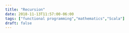 ```yaml
---
title: "Recursion"
date: 2018-11-13T11:57:00-06:00
tags: ["functional programming","mathematics","Scala"]
draft: false
---
```

